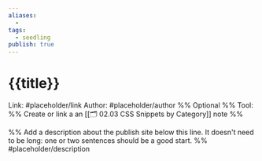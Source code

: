 ```yaml
---
aliases:
  -
tags:
  - seedling
publish: true
---
```


# {{title}}

Link: #placeholder/link
Author: #placeholder/author %% Optional %%
Tool: %% Create or link a an [[🗂️ 02.03 CSS Snippets by Category]] note %%

%% Add a description about the publish site below this line. It doesn't need to be long: one or two sentences should be a good start. %%
#placeholder/description
